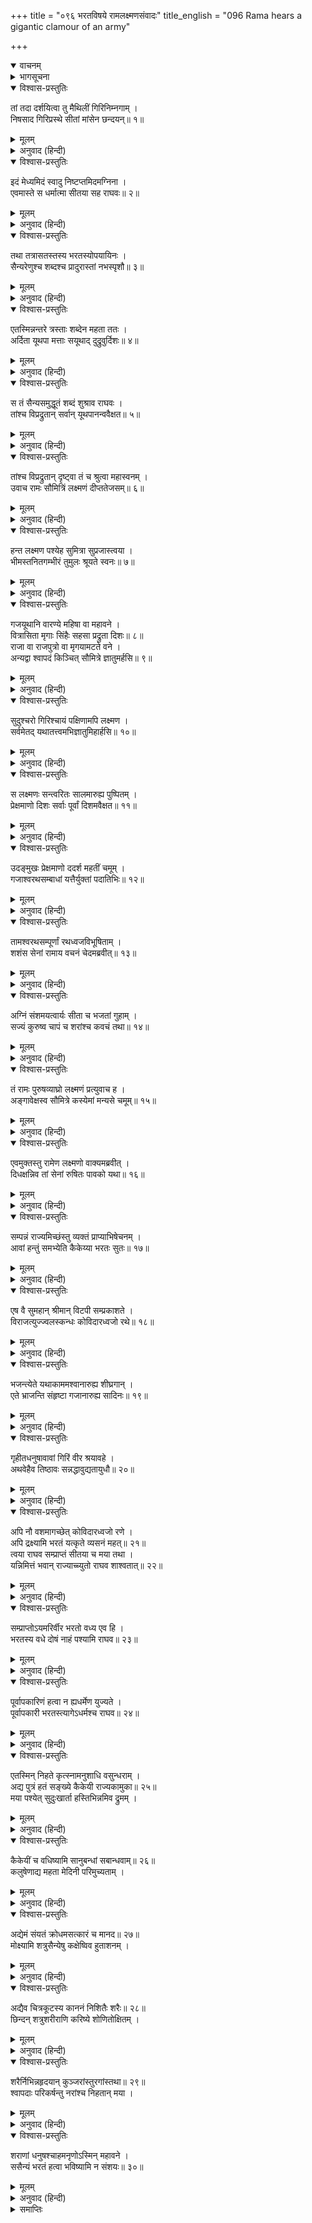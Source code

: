 +++
title = "०९६ भरतविषये रामलक्ष्मणसंवादः"
title_english = "096 Rama hears a gigantic clamour of an army"

+++
<details open><summary>वाचनम्</summary>
<div caption="श्रीराम-हरिसीताराममूर्ति-घनपाठिभ्यां वचनम्" class="audioEmbed" src="https://archive.org/download/Ramayana-recitation-Sriram-harisItArAmamUrti-Ghanapaati-v2/Kanda_2/Kanda_2_AYK-096-Bharatham_Prathi_Lakshmana_Vikalpaha.mp3"></div>
</details>

<details><summary>भागसूचना</summary>

96. वन-जन्तुओंके भागनेका कारण जाननेके लिये श्रीरामकी आज्ञासे लक्ष्मणका शाल-वृक्षपर चढ़कर भरतकी सेनाको देखना और उनके प्रति अपना रोषपूर्ण उद‍्गार प्रकट करना
</details>

<details open><summary>विश्वास-प्रस्तुतिः</summary>

तां तदा दर्शयित्वा तु मैथिलीं गिरिनिम्नगाम् ।  
निषसाद गिरिप्रस्थे सीतां मांसेन छन्दयन्॥ १॥
</details>

<details><summary>मूलम्</summary>

तां तदा दर्शयित्वा तु मैथिलीं गिरिनिम्नगाम् ।  
निषसाद गिरिप्रस्थे सीतां मांसेन छन्दयन्॥ १॥
</details>

<details><summary>अनुवाद (हिन्दी)</summary>

इस प्रकार मिथिलेशकुमारी सीताको मन्दाकिनी नदीका दर्शन कराकर उस समय श्रीरामचन्द्रजी पर्वतके समतल प्रदेशमें उनके साथ बैठ गये और तपस्वी-जनोंके उपभोगमें आने योग्य फल-मूलके गूदेसे उनकी मानसिक प्रसन्नताको बढ़ाने—उनका लालन करने लगे॥
</details>

<details open><summary>विश्वास-प्रस्तुतिः</summary>

इदं मेध्यमिदं स्वादु निष्टप्तमिदमग्निना ।  
एवमास्ते स धर्मात्मा सीतया सह राघवः॥ २॥
</details>

<details><summary>मूलम्</summary>

इदं मेध्यमिदं स्वादु निष्टप्तमिदमग्निना ।  
एवमास्ते स धर्मात्मा सीतया सह राघवः॥ २॥
</details>

<details><summary>अनुवाद (हिन्दी)</summary>

धर्मात्मा रघुनन्दन सीताजीके साथ इस प्रकारकी बातें कर रहे थे—‘प्रिये! यह फल परम पवित्र है । यह बहुत स्वादिष्ट है तथा इस कन्दको अच्छी तरह आगपर सेका गया है’॥ २॥
</details>

<details open><summary>विश्वास-प्रस्तुतिः</summary>

तथा तत्रासतस्तस्य भरतस्योपयायिनः ।  
सैन्यरेणुश्च शब्दश्च प्रादुरास्तां नभस्पृशौ॥ ३॥
</details>

<details><summary>मूलम्</summary>

तथा तत्रासतस्तस्य भरतस्योपयायिनः ।  
सैन्यरेणुश्च शब्दश्च प्रादुरास्तां नभस्पृशौ॥ ३॥
</details>

<details><summary>अनुवाद (हिन्दी)</summary>

इस प्रकार वे उस पर्वतीय प्रदेशमें बैठे हुए ही थे कि उनके पास आनेवाली भरतकी सेनाकी धूल और कोलाहल दोनों एक साथ प्रकट हुए और आकाशमें फैलने लगे॥ ३॥
</details>

<details open><summary>विश्वास-प्रस्तुतिः</summary>

एतस्मिन्नन्तरे त्रस्ताः शब्देन महता ततः ।  
अर्दिता यूथपा मत्ताः सयूथाद् दुद्रुवुर्दिशः॥ ४॥
</details>

<details><summary>मूलम्</summary>

एतस्मिन्नन्तरे त्रस्ताः शब्देन महता ततः ।  
अर्दिता यूथपा मत्ताः सयूथाद् दुद्रुवुर्दिशः॥ ४॥
</details>

<details><summary>अनुवाद (हिन्दी)</summary>

इसी बीचमें सेनाके महान् कोलाहलसे भयभीत एवं पीड़ित हो हाथियोंके कितने ही मतवाले यूथपति अपने यूथोंके साथ सम्पूर्ण दिशाओंमें भागने लगे॥ ४॥
</details>

<details open><summary>विश्वास-प्रस्तुतिः</summary>

स तं सैन्यसमुद्धूतं शब्दं शुश्राव राघवः ।  
तांश्च विप्रद्रुतान् सर्वान् यूथपानन्ववैक्षत॥ ५॥
</details>

<details><summary>मूलम्</summary>

स तं सैन्यसमुद्धूतं शब्दं शुश्राव राघवः ।  
तांश्च विप्रद्रुतान् सर्वान् यूथपानन्ववैक्षत॥ ५॥
</details>

<details><summary>अनुवाद (हिन्दी)</summary>

श्रीरामचन्द्रजीने सेनासे प्रकट हुए उस महान् कोलाहलको सुना तथा भागे जाते हुए उन समस्त यूथपतियोंको भी देखा॥ ५॥
</details>

<details open><summary>विश्वास-प्रस्तुतिः</summary>

तांश्च विप्रद्रुतान् दृष्ट्वा तं च श्रुत्वा महास्वनम् ।  
उवाच रामः सौमित्रिं लक्ष्मणं दीप्ततेजसम्॥ ६॥
</details>

<details><summary>मूलम्</summary>

तांश्च विप्रद्रुतान् दृष्ट्वा तं च श्रुत्वा महास्वनम् ।  
उवाच रामः सौमित्रिं लक्ष्मणं दीप्ततेजसम्॥ ६॥
</details>

<details><summary>अनुवाद (हिन्दी)</summary>

उन भागे हुए हाथियोंको देखकर और उस महाभयंकर शब्दको सुनकर श्रीरामचन्द्रजी उद्दीप्त तेजवाले सुमित्राकुमार लक्ष्मणसे बोले—॥ ६॥
</details>

<details open><summary>विश्वास-प्रस्तुतिः</summary>

हन्त लक्ष्मण पश्येह सुमित्रा सुप्रजास्त्वया ।  
भीमस्तनितगम्भीरं तुमुलः श्रूयते स्वनः॥ ७॥
</details>

<details><summary>मूलम्</summary>

हन्त लक्ष्मण पश्येह सुमित्रा सुप्रजास्त्वया ।  
भीमस्तनितगम्भीरं तुमुलः श्रूयते स्वनः॥ ७॥
</details>

<details><summary>अनुवाद (हिन्दी)</summary>

‘लक्ष्मण! इस जगत् में तुमसे ही माता सुमित्रा श्रेष्ठ पुत्रवाली हुई हैं । देखो तो सही—यह भयंकर गर्जनाके साथ कैसा गम्भीर तुमुल नाद सुनायी देता है॥ ७॥
</details>

<details open><summary>विश्वास-प्रस्तुतिः</summary>

गजयूथानि वारण्ये महिषा वा महावने ।  
वित्रासिता मृगाः सिंहैः सहसा प्रद्रुता दिशः॥ ८॥  
राजा वा राजपुत्रो वा मृगयामटते वने ।  
अन्यद्वा श्वापदं किञ्चित् सौमित्रे ज्ञातुमर्हसि॥ ९॥
</details>

<details><summary>मूलम्</summary>

गजयूथानि वारण्ये महिषा वा महावने ।  
वित्रासिता मृगाः सिंहैः सहसा प्रद्रुता दिशः॥ ८॥  
राजा वा राजपुत्रो वा मृगयामटते वने ।  
अन्यद्वा श्वापदं किञ्चित् सौमित्रे ज्ञातुमर्हसि॥ ९॥
</details>

<details><summary>अनुवाद (हिन्दी)</summary>

‘सुमित्रानन्दन! पता तो लगाओ, इस विशाल वनमें ये जो हाथियोंके झुंड अथवा भैंसे या मृग जो सहसा सम्पूर्ण दिशाओंकी ओर भाग चले हैं, इसका क्या कारण है? इन्हें सिंहोंने तो नहीं डरा दिया है अथवा कोई राजा या राजकुमार इस वनमें आकर शिकार तो नहीं खेल रहा है या दूसरा कोई हिंसक जन्तु तो नहीं प्रकट हो गया है?॥ ८-९॥
</details>

<details open><summary>विश्वास-प्रस्तुतिः</summary>

सुदुश्चरो गिरिश्चायं पक्षिणामपि लक्ष्मण ।  
सर्वमेतद् यथातत्त्वमभिज्ञातुमिहार्हसि॥ १०॥
</details>

<details><summary>मूलम्</summary>

सुदुश्चरो गिरिश्चायं पक्षिणामपि लक्ष्मण ।  
सर्वमेतद् यथातत्त्वमभिज्ञातुमिहार्हसि॥ १०॥
</details>

<details><summary>अनुवाद (हिन्दी)</summary>

‘लक्ष्मण! इस पर्वतपर अपरिचित पक्षियोंका आना-जाना भी अत्यन्त कठिन है (फिर यहाँ किसी हिंसक जन्तु वा राजाका आक्रमण कैसे सम्भव है) । अतः इन सारी बातोंकी ठीक-ठीक जानकारी प्राप्त करो’॥ १०॥
</details>

<details open><summary>विश्वास-प्रस्तुतिः</summary>

स लक्ष्मणः सन्त्वरितः सालमारुह्य पुष्पितम् ।  
प्रेक्षमाणो दिशः सर्वाः पूर्वां दिशमवैक्षत॥ ११॥
</details>

<details><summary>मूलम्</summary>

स लक्ष्मणः सन्त्वरितः सालमारुह्य पुष्पितम् ।  
प्रेक्षमाणो दिशः सर्वाः पूर्वां दिशमवैक्षत॥ ११॥
</details>

<details><summary>अनुवाद (हिन्दी)</summary>

भगवान् श्रीरामकी आज्ञा पाकर लक्ष्मण तुरंत ही फूलोंसे भरे हुए एक शाल-वृक्षपर चढ़ गये और सम्पूर्ण दिशाओंकी ओर देखते हुए उन्होंने पूर्व दिशाकी ओर दृष्टिपात किया॥ ११॥
</details>

<details open><summary>विश्वास-प्रस्तुतिः</summary>

उदङ्मुखः प्रेक्षमाणो ददर्श महतीं चमूम् ।  
गजाश्वरथसम्बाधां यत्तैर्युक्तां पदातिभिः॥ १२॥
</details>

<details><summary>मूलम्</summary>

उदङ्मुखः प्रेक्षमाणो ददर्श महतीं चमूम् ।  
गजाश्वरथसम्बाधां यत्तैर्युक्तां पदातिभिः॥ १२॥
</details>

<details><summary>अनुवाद (हिन्दी)</summary>

तत्पश्चात् उत्तरकी ओर मुँह करके देखनेपर उन्हें एक विशाल सेना दिखायी दी, जो हाथी, घोड़े और रथोंसे परिपूर्ण तथा प्रयत्नशील पैदल सैनिकोंसे संयुक्त थी॥
</details>

<details open><summary>विश्वास-प्रस्तुतिः</summary>

तामश्वरथसम्पूर्णां रथध्वजविभूषिताम् ।  
शशंस सेनां रामाय वचनं चेदमब्रवीत्॥ १३॥
</details>

<details><summary>मूलम्</summary>

तामश्वरथसम्पूर्णां रथध्वजविभूषिताम् ।  
शशंस सेनां रामाय वचनं चेदमब्रवीत्॥ १३॥
</details>

<details><summary>अनुवाद (हिन्दी)</summary>

घोड़ों और रथोंसे भरी हुई तथा रथकी ध्वजासे विभूषित उस सेनाकी सूचना उन्होंने श्रीरामचन्द्रजीको दी और यह बात कही—॥ १३॥
</details>

<details open><summary>विश्वास-प्रस्तुतिः</summary>

अग्निं संशमयत्वार्यः सीता च भजतां गुहाम् ।  
सज्यं कुरुष्व चापं च शरांश्च कवचं तथा॥ १४॥
</details>

<details><summary>मूलम्</summary>

अग्निं संशमयत्वार्यः सीता च भजतां गुहाम् ।  
सज्यं कुरुष्व चापं च शरांश्च कवचं तथा॥ १४॥
</details>

<details><summary>अनुवाद (हिन्दी)</summary>

‘आर्य! अब आप आग बुझा दें (अन्यथा धुआँ देखकर यह सेना यहीं चली आयगी); देवी सीता गुफामें जा बैठें । आप अपने धनुषपर प्रत्यञ्चा चढ़ा लें और बाण तथा कवच धारण कर लें’॥ १४॥
</details>

<details open><summary>विश्वास-प्रस्तुतिः</summary>

तं रामः पुरुषव्याघ्रो लक्ष्मणं प्रत्युवाच ह ।  
अङ्गावेक्षस्व सौमित्रे कस्येमां मन्यसे चमूम्॥ १५॥
</details>

<details><summary>मूलम्</summary>

तं रामः पुरुषव्याघ्रो लक्ष्मणं प्रत्युवाच ह ।  
अङ्गावेक्षस्व सौमित्रे कस्येमां मन्यसे चमूम्॥ १५॥
</details>

<details><summary>अनुवाद (हिन्दी)</summary>

यह सुनकर पुरुषसिंह श्रीरामने लक्ष्मणसे कहा—‘प्रिय सुमित्राकुमार! अच्छी तरह देखो तो सही, तुम्हारी समझमें यह किसकी सेना हो सकती है?’॥ १५॥
</details>

<details open><summary>विश्वास-प्रस्तुतिः</summary>

एवमुक्तस्तु रामेण लक्ष्मणो वाक्यमब्रवीत् ।  
दिधक्षन्निव तां सेनां रुषितः पावको यथा॥ १६॥
</details>

<details><summary>मूलम्</summary>

एवमुक्तस्तु रामेण लक्ष्मणो वाक्यमब्रवीत् ।  
दिधक्षन्निव तां सेनां रुषितः पावको यथा॥ १६॥
</details>

<details><summary>अनुवाद (हिन्दी)</summary>

श्रीरामके ऐसा कहनेपर लक्ष्मण रोषसे प्रज्वलित हुए अग्निदेवकी भाँति उस सेनाकी ओर इस तरह देखने लगे, मानो उसे जलाकर भस्म कर देना चाहते हों और इस प्रकार बोले—॥ १६॥
</details>

<details open><summary>विश्वास-प्रस्तुतिः</summary>

सम्पन्नं राज्यमिच्छंस्तु व्यक्तं प्राप्याभिषेचनम् ।  
आवां हन्तुं समभ्येति कैकेय्या भरतः सुतः॥ १७॥
</details>

<details><summary>मूलम्</summary>

सम्पन्नं राज्यमिच्छंस्तु व्यक्तं प्राप्याभिषेचनम् ।  
आवां हन्तुं समभ्येति कैकेय्या भरतः सुतः॥ १७॥
</details>

<details><summary>अनुवाद (हिन्दी)</summary>

‘भैया! निश्चय ही यह कैकेयीका पुत्र भरत है, जो अयोध्यामें अभिषिक्त होकर अपने राज्यको निष्कण्टक बनानेकी इच्छासे हम दोनोंको मार डालनेके लिये यहाँ आ रहा है॥ १७॥
</details>

<details open><summary>विश्वास-प्रस्तुतिः</summary>

एष वै सुमहान् श्रीमान् विटपी सम्प्रकाशते ।  
विराजत्युज्ज्वलस्कन्धः कोविदारध्वजो रथे॥ १८॥
</details>

<details><summary>मूलम्</summary>

एष वै सुमहान् श्रीमान् विटपी सम्प्रकाशते ।  
विराजत्युज्ज्वलस्कन्धः कोविदारध्वजो रथे॥ १८॥
</details>

<details><summary>अनुवाद (हिन्दी)</summary>

‘सामनेकी ओर यह जो बहुत बड़ा शोभासम्पन्न वृक्ष दिखायी देता है, उसके समीप जो रथ है, उसपर उज्ज्वल तनेसे युक्त कोविदार वृक्षसे चिह्नित ध्वज शोभा पा रहा है॥ १८॥
</details>

<details open><summary>विश्वास-प्रस्तुतिः</summary>

भजन्त्येते यथाकाममश्वानारुह्य शीघ्रगान् ।  
एते भ्राजन्ति संहृष्टा गजानारुह्य सादिनः॥ १९॥
</details>

<details><summary>मूलम्</summary>

भजन्त्येते यथाकाममश्वानारुह्य शीघ्रगान् ।  
एते भ्राजन्ति संहृष्टा गजानारुह्य सादिनः॥ १९॥
</details>

<details><summary>अनुवाद (हिन्दी)</summary>

‘ये घुड़सवार सैनिक इच्छानुसार शीघ्रगामी घोड़ोंपर आरूढ़ हो इधर ही आ रहे हैं और ये हाथीसवार भी बड़े हर्षसे हाथियोंपर चढ़कर आते हुए प्रकाशित हो रहे हैं॥
</details>

<details open><summary>विश्वास-प्रस्तुतिः</summary>

गृहीतधनुषावावां गिरिं वीर श्रयावहे ।  
अथवेहैव तिष्ठावः सन्नद्धावुद्यतायुधौ॥ २०॥
</details>

<details><summary>मूलम्</summary>

गृहीतधनुषावावां गिरिं वीर श्रयावहे ।  
अथवेहैव तिष्ठावः सन्नद्धावुद्यतायुधौ॥ २०॥
</details>

<details><summary>अनुवाद (हिन्दी)</summary>

‘वीर! हम दोनोंको धनुष लेकर पर्वतके शिखरपर चलना चाहिये अथवा कवच बाँधकर अस्त्र-शस्त्रधारण किये यहीं डटे रहना चाहिये॥ २०॥
</details>

<details open><summary>विश्वास-प्रस्तुतिः</summary>

अपि नौ वशमागच्छेत् कोविदारध्वजो रणे ।  
अपि द्रक्ष्यामि भरतं यत्कृते व्यसनं महत्॥ २१॥  
त्वया राघव सम्प्राप्तं सीतया च मया तथा ।  
यन्निमित्तं भवान् राज्याच्च्युतो राघव शाश्वतात्॥ २२॥
</details>

<details><summary>मूलम्</summary>

अपि नौ वशमागच्छेत् कोविदारध्वजो रणे ।  
अपि द्रक्ष्यामि भरतं यत्कृते व्यसनं महत्॥ २१॥  
त्वया राघव सम्प्राप्तं सीतया च मया तथा ।  
यन्निमित्तं भवान् राज्याच्च्युतो राघव शाश्वतात्॥ २२॥
</details>

<details><summary>अनुवाद (हिन्दी)</summary>

‘रघुनन्दन! आज यह कोविदारके चिह्नसे युक्त ध्वजवाला रथ रणभूमिमें हम दोनोंके अधिकारमें आ जायगा और आज मैं अपनी इच्छाके अनुसार उस भरतको भी सामने देखूँगा कि जिसके कारण आपको, सीताको और मुझे भी महान् संकटका सामना करना पड़ा है तथा जिसके कारण आप अपने सनातन राज्याधिकारसे वञ्चित किये गये हैं॥ २२॥
</details>

<details open><summary>विश्वास-प्रस्तुतिः</summary>

सम्प्राप्तोऽयमरिर्वीर भरतो वध्य एव हि ।  
भरतस्य वधे दोषं नाहं पश्यामि राघव॥ २३॥
</details>

<details><summary>मूलम्</summary>

सम्प्राप्तोऽयमरिर्वीर भरतो वध्य एव हि ।  
भरतस्य वधे दोषं नाहं पश्यामि राघव॥ २३॥
</details>

<details><summary>अनुवाद (हिन्दी)</summary>

‘वीर रघुनाथजी! यह भरत हमारा शत्रु है और सामने आ गया है; अतः वधके ही योग्य है । भरतका वध करनेमें मुझे कोई दोष नहीं दिखायी देता॥ २३॥
</details>

<details open><summary>विश्वास-प्रस्तुतिः</summary>

पूर्वापकारिणं हत्वा न ह्यधर्मेण युज्यते ।  
पूर्वापकारी भरतस्त्यागेऽधर्मश्च राघव॥ २४॥
</details>

<details><summary>मूलम्</summary>

पूर्वापकारिणं हत्वा न ह्यधर्मेण युज्यते ।  
पूर्वापकारी भरतस्त्यागेऽधर्मश्च राघव॥ २४॥
</details>

<details><summary>अनुवाद (हिन्दी)</summary>

‘रघुनन्दन! जो पहलेका अपकारी रहा हो, उसको मारकर कोई अधर्मका भागी नहीं होता है । भरतने पहले हमलोगोंका अपकार किया है, अतः उसे मारनेमें नहीं, जीवित छोड़ देनेमें ही अधर्म है॥ २४॥
</details>

<details open><summary>विश्वास-प्रस्तुतिः</summary>

एतस्मिन् निहते कृत्स्नामनुशाधि वसुन्धराम् ।  
अद्य पुत्रं हतं सङ्ख्ये कैकेयी राज्यकामुका॥ २५॥  
मया पश्येत् सुदुःखार्ता हस्तिभिन्नमिव द्रुमम् ।
</details>

<details><summary>मूलम्</summary>

एतस्मिन् निहते कृत्स्नामनुशाधि वसुन्धराम् ।  
अद्य पुत्रं हतं सङ्ख्ये कैकेयी राज्यकामुका॥ २५॥  
मया पश्येत् सुदुःखार्ता हस्तिभिन्नमिव द्रुमम् ।
</details>

<details><summary>अनुवाद (हिन्दी)</summary>

‘इस भरतके मारे जानेपर आप समस्त वसुधाका शासन करें । जैसे हाथी किसी वृक्षको तोड़ डालता है, उसी प्रकार राज्यका लोभ करनेवाली कैकेयी आज अत्यन्त दुःखसे आर्त हो इसे मेरे द्वारा युद्धमें मारा गया देखे॥ २५ १/२॥
</details>

<details open><summary>विश्वास-प्रस्तुतिः</summary>

कैकेयीं च वधिष्यामि सानुबन्धां सबान्धवाम्॥ २६॥  
कलुषेणाद्य महता मेदिनी परिमुच्यताम् ।
</details>

<details><summary>मूलम्</summary>

कैकेयीं च वधिष्यामि सानुबन्धां सबान्धवाम्॥ २६॥  
कलुषेणाद्य महता मेदिनी परिमुच्यताम् ।
</details>

<details><summary>अनुवाद (हिन्दी)</summary>

‘मैं कैकेयीका भी उसके सगे-सम्बन्धियों एवं बन्धु-बान्धवोंसहित वध कर डालूँगा । आज यह पृथ्वी कैकेयीरूप महान् पापसे मुक्त हो जाय॥ २६ १/२॥
</details>

<details open><summary>विश्वास-प्रस्तुतिः</summary>

अद्येमं संयतं क्रोधमसत्कारं च मानद॥ २७॥  
मोक्ष्यामि शत्रुसैन्येषु कक्षेष्विव हुताशनम् ।
</details>

<details><summary>मूलम्</summary>

अद्येमं संयतं क्रोधमसत्कारं च मानद॥ २७॥  
मोक्ष्यामि शत्रुसैन्येषु कक्षेष्विव हुताशनम् ।
</details>

<details><summary>अनुवाद (हिन्दी)</summary>

‘मानद! आज मैं अपने रोके हुए क्रोध और तिरस्कारको शत्रुकी सेनाओंपर उसी प्रकार छोड़ूँगा, जैसे सूखे घास-फूँसके ढेरमें आग लगा दी जाय॥ २७ १/२॥
</details>

<details open><summary>विश्वास-प्रस्तुतिः</summary>

अद्यैव चित्रकूटस्य काननं निशितैः शरैः॥ २८॥  
छिन्दन् शत्रुशरीराणि करिष्ये शोणितोक्षितम् ।
</details>

<details><summary>मूलम्</summary>

अद्यैव चित्रकूटस्य काननं निशितैः शरैः॥ २८॥  
छिन्दन् शत्रुशरीराणि करिष्ये शोणितोक्षितम् ।
</details>

<details><summary>अनुवाद (हिन्दी)</summary>

‘अपने तीखे बाणोंसे शत्रुओंके शरीरोंके टुकड़े-टुकड़े करके मैं अभी चित्रकूटके इस वनको रक्तसे सींच दूँगा॥ २८ १/२॥
</details>

<details open><summary>विश्वास-प्रस्तुतिः</summary>

शरैर्निभिन्नहृदयान् कुञ्जरांस्तुरगांस्तथा॥ २९॥  
श्वापदाः परिकर्षन्तु नरांश्च निहतान् मया ।
</details>

<details><summary>मूलम्</summary>

शरैर्निभिन्नहृदयान् कुञ्जरांस्तुरगांस्तथा॥ २९॥  
श्वापदाः परिकर्षन्तु नरांश्च निहतान् मया ।
</details>

<details><summary>अनुवाद (हिन्दी)</summary>

‘मेरे बाणोंसे विदीर्ण हुए हृदयवाले हाथियों और घोड़ोंको तथा मेरे हाथसे मारे गये मनुष्योंको भी गीदड़ आदि मांसभक्षी जन्तु इधर-उधर घसीटें॥ २९ १/२॥
</details>

<details open><summary>विश्वास-प्रस्तुतिः</summary>

शराणां धनुषश्चाहमनृणोऽस्मिन् महावने ।  
ससैन्यं भरतं हत्वा भविष्यामि न संशयः॥ ३०॥
</details>

<details><summary>मूलम्</summary>

शराणां धनुषश्चाहमनृणोऽस्मिन् महावने ।  
ससैन्यं भरतं हत्वा भविष्यामि न संशयः॥ ३०॥
</details>

<details><summary>अनुवाद (हिन्दी)</summary>

‘इस महान् वनमें सेनासहित भरतका वध करके मैं धनुष और बाणके ऋणसे उऋण हो जाऊँगा—इसमें संशय नहीं है’॥ ३०॥
</details>

<details><summary>समाप्तिः</summary>

इत्यार्षे श्रीमद्रामायणे वाल्मीकीये आदिकाव्येऽयोध्याकाण्डे षण्णवतितमः सर्ग॥ ९६॥  
इस प्रकार श्रीवाल्मीकिनिर्मित आर्षरामायण आदिकाव्यके अयोध्याकाण्डमें छियानबेवाँ सर्ग पूरा हुआ॥ ९६॥
</details>

